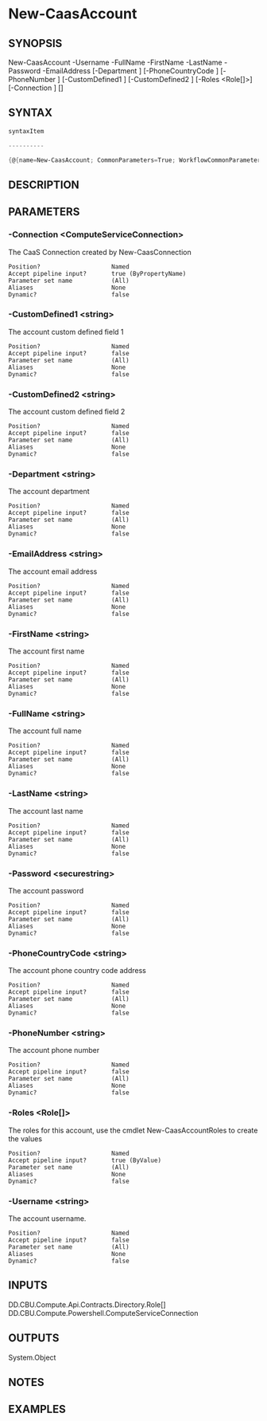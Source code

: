 ﻿New-CaasAccount
===================

## SYNOPSIS

New-CaasAccount -Username <string> -FullName <string> -FirstName <string> -LastName <string> -Password <securestring> -EmailAddress <string> [-Department <string>] [-PhoneCountryCode <string>] [-PhoneNumber <string>] [-CustomDefined1 <string>] [-CustomDefined2 <string>] [-Roles <Role[]>] [-Connection <ComputeServiceConnection>] [<CommonParameters>]


## SYNTAX
```powershell
syntaxItem                                                                                                 

----------                                                                                                 

{@{name=New-CaasAccount; CommonParameters=True; WorkflowCommonParameters=False; parameter=System.Object[]}}
```

## DESCRIPTION


## PARAMETERS
### -Connection &lt;ComputeServiceConnection&gt;
The CaaS Connection created by New-CaasConnection
```
Position?                    Named
Accept pipeline input?       true (ByPropertyName)
Parameter set name           (All)
Aliases                      None
Dynamic?                     false
```
 
### -CustomDefined1 &lt;string&gt;
The account custom defined field 1
```
Position?                    Named
Accept pipeline input?       false
Parameter set name           (All)
Aliases                      None
Dynamic?                     false
```
 
### -CustomDefined2 &lt;string&gt;
The account custom defined field 2
```
Position?                    Named
Accept pipeline input?       false
Parameter set name           (All)
Aliases                      None
Dynamic?                     false
```
 
### -Department &lt;string&gt;
The account department
```
Position?                    Named
Accept pipeline input?       false
Parameter set name           (All)
Aliases                      None
Dynamic?                     false
```
 
### -EmailAddress &lt;string&gt;
The account email address
```
Position?                    Named
Accept pipeline input?       false
Parameter set name           (All)
Aliases                      None
Dynamic?                     false
```
 
### -FirstName &lt;string&gt;
The account first name
```
Position?                    Named
Accept pipeline input?       false
Parameter set name           (All)
Aliases                      None
Dynamic?                     false
```
 
### -FullName &lt;string&gt;
The account full name
```
Position?                    Named
Accept pipeline input?       false
Parameter set name           (All)
Aliases                      None
Dynamic?                     false
```
 
### -LastName &lt;string&gt;
The account last name
```
Position?                    Named
Accept pipeline input?       false
Parameter set name           (All)
Aliases                      None
Dynamic?                     false
```
 
### -Password &lt;securestring&gt;
The account password
```
Position?                    Named
Accept pipeline input?       false
Parameter set name           (All)
Aliases                      None
Dynamic?                     false
```
 
### -PhoneCountryCode &lt;string&gt;
The account phone country code address
```
Position?                    Named
Accept pipeline input?       false
Parameter set name           (All)
Aliases                      None
Dynamic?                     false
```
 
### -PhoneNumber &lt;string&gt;
The account phone number
```
Position?                    Named
Accept pipeline input?       false
Parameter set name           (All)
Aliases                      None
Dynamic?                     false
```
 
### -Roles &lt;Role[]&gt;
The roles for this account, use the cmdlet New-CaasAccountRoles to create the values
```
Position?                    Named
Accept pipeline input?       true (ByValue)
Parameter set name           (All)
Aliases                      None
Dynamic?                     false
```
 
### -Username &lt;string&gt;
The account username.
```
Position?                    Named
Accept pipeline input?       false
Parameter set name           (All)
Aliases                      None
Dynamic?                     false
```

## INPUTS
DD.CBU.Compute.Api.Contracts.Directory.Role[]
DD.CBU.Compute.Powershell.ComputeServiceConnection


## OUTPUTS
System.Object

## NOTES


## EXAMPLES

